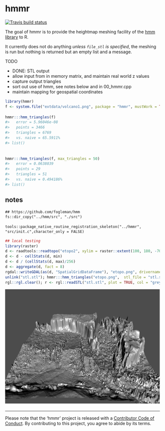 
<!-- README.md is generated from README.Rmd. Please edit that file -->

# hmmr

<!-- badges: start -->

[![Travis build
status](https://travis-ci.org/hypertidy/hmmr.svg?branch=master)](https://travis-ci.org/hypertidy/hmmr)
<!-- badges: end -->

The goal of hmmr is to provide the heightmap meshing facility of the
[hmm library](https://github.com/fogleman/hmm) to R.

It currently does not do anything *unless `file_stl` is specified*, the
meshing is run but nothing is returned but an empty list and a message.

TODO

  - DONE: STL output
  - allow input from in memory matrix, and maintain real world z values
  - capture output triangles
  - sort out use of hmm, see notes below and in 00\_hmmr.cpp
  - maintain mapping for geospatial coordinates

<!-- end list -->

``` r
library(hmmr)
f <- system.file("extdata/volcano1.png", package = "hmmr", mustWork = TRUE)

hmmr:::hmm_triangles(f)
#>   error = 5.96046e-08
#>   points = 3466
#>   triangles = 6769
#>   vs. naive = 65.5911%
#> list()


hmmr:::hmm_triangles(f, max_triangles = 50)
#>   error = 0.0638039
#>   points = 29
#>   triangles = 51
#>   vs. naive = 0.494186%
#> list()
```

## notes

``` 
## https://github.com/fogleman/hmm
fs::dir_copy("../hmm/src", "./src")

tools::package_native_routine_registration_skeleton("../hmmr", "src/init.c",character_only = FALSE)

```

``` r
## local testing
library(raster)
d <- raadtools::readtopo("etopo2", xylim = raster::extent(100, 180, -70, -30))
d <- d - cellStats(d, min)
d <- d / (cellStats(d, max)/256)
d <- aggregate(d, fact = 8)
rgdal::writeGDAL(as(d, "SpatialGridDataFrame"), "etopo.png", drivername = "PNG")
unlink("stl.stl"); hmmr:::hmm_triangles("etopo.png",  stl_file = "stl.stl")
rgl::rgl.clear(); r <- rgl::readSTL("stl.stl", plot = TRUE, col = "grey", lit = TRUE); rgl::aspect3d(1, 1, .2); rgl::rglwidget()
```

![alt text](man/figures/topo.png
"Etopo2 / 8 as 77053 triangles in 38861 points")

-----

Please note that the ‘hmmr’ project is released with a [Contributor Code
of
Conduct](https://github.com/hypertidy/hmmr/blob/master/CODE_OF_CONDUCT.md).
By contributing to this project, you agree to abide by its terms.
